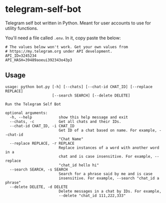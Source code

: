 # telegram-self-bot

Telegram self bot written in Python. Meant for user accounts to use for utility
functions.

You'll need a file called `.env`. In it, copy paste the below:

```
# The values below won't work. Get your own values from
# https://my.telegram.org under API development.
API_ID=3245234
API_HASH=39489aoeui392343o43p3
```

## Usage

```
usage: python bot.py [-h] [--chats] [--chat-id CHAT_ID] [--replace REPLACE]
                     [--search SEARCH] [--delete DELETE]

Run the Telegram Self Bot

optional arguments:
  -h, --help            show this help message and exit
  --chats, -c           Get all chats and their IDs.
  --chat-id CHAT_ID, -i CHAT_ID
                        Get ID of a chat based on name. For example, --chat-id
                        "Chat Name"
  --replace REPLACE, -r REPLACE
                        Replace instances of a word with another word in a
                        chat and is case insensitive. For example, --replace
                        "chat_id hello hi"
  --search SEARCH, -s SEARCH
                        Search for a phrase said by me and is case
                        insensitive. For example, --search "chat_id a phrase"
  --delete DELETE, -d DELETE
                        Delete messages in a chat by IDs. For example,
                        --delete "chat_id 111,222,333"
```
